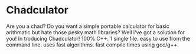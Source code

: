 # Chadculator
Are you a chad? 
Do you want a simple portable calculator for basic arithmatic but hate those pesky math libraries? 
Well i've got a solution for you! 
In troducing Chadculator!
100% C++.
1 single file.
easy to use from the command line.
uses fast algorithms.
fast compile times using gcc/g++.
